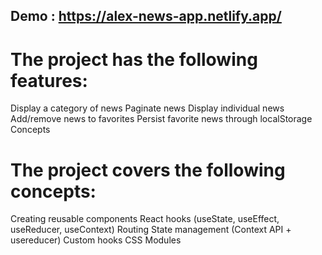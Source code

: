 ## Demo : https://alex-news-app.netlify.app/

# The project has the following features:

Display a category of news
Paginate news
Display individual news
Add/remove news to favorites
Persist favorite news through localStorage
Concepts

# The project covers the following concepts:

Creating reusable components
React hooks (useState, useEffect, useReducer, useContext)
Routing
State management (Context API + usereducer)
Custom hooks
CSS Modules


